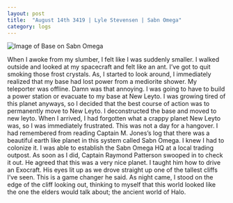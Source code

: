 ```yaml
---
layout: post
title:  "August 14th 3419 | Lyle Stevensen | Sabn Omega"
category: logs
---
```


![Image of Base on Sabn Omega](https://nms-seventh-fleet.github.io/images/stevensen_3419-8-14_001.jpg)

<p>When I awoke from my slumber, I felt like I was suddenly smaller. I walked outside and looked at my spacecraft and felt like an ant. I’ve got to quit smoking those frost crystals. As, I started to look around, I immediately realized that my base had lost power from a mediorite shower. My teleporter was offline. Damn was that annoying. I was going to have to build a power station or evacuate to my base at New Leyto. I was growing tired of this planet anyways, so I decided that the best course of action was to permanently move to New Leyto. I deconstructed the base and moved to new leyto. When I arrived, I had forgotten what a crappy planet New Leyto was, so I was immediately frustrated. This was not a day for a hangover. I had remembered from reading Captain M. Jones’s log that there was a beautiful earth like planet in this system called Sabn Omega. I knew I had to colonize it. I was able to establish the Sabn Omega HQ at a local trading outpost. As soon as I did, Captain Raymond Patterson swooped in to check it out. He agreed that this was a very nice planet. I taught him how to drive an Exocraft. His eyes lit up as we drove straight up one of the tallest cliffs I’ve seen. This is a game changer he said. As night came, I stood on the edge of the cliff looking out, thinking to myself that this world looked like the one the elders would talk about; the ancient world of Halo.</p>

<!--more-->



